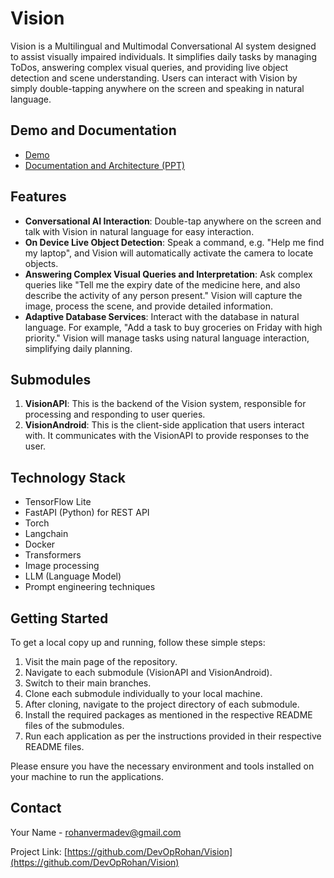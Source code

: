 # Vision

Vision is a Multilingual and Multimodal Conversational AI system designed to assist visually impaired individuals. It simplifies daily tasks by managing ToDos, answering complex visual queries, and providing live object detection and scene understanding. Users can interact with Vision by simply double-tapping anywhere on the screen and speaking in natural language.

## Demo and Documentation

- [Demo](https://youtu.be/Ls6mzaTeM64)
- [Documentation and Architecture (PPT)](https://1drv.ms/p/s!AoPml3-hFN8WgtJE8NdjsMAQxRNRlg?e=nLOsRy)
  
## Features

- **Conversational AI Interaction**: Double-tap anywhere on the screen and talk with Vision in natural language for easy interaction.
- **On Device Live Object Detection**: Speak a command, e.g. "Help me find my laptop", and Vision will automatically activate the camera to locate objects.
- **Answering Complex Visual Queries and Interpretation**: Ask complex queries like "Tell me the expiry date of the medicine here, and also describe the activity of any person present." Vision will capture the image, process the scene, and provide detailed information.
- **Adaptive Database Services**: Interact with the database in natural language. For example, "Add a task to buy groceries on Friday with high priority." Vision will manage tasks using natural language interaction, simplifying daily planning.

## Submodules

1. **VisionAPI**: This is the backend of the Vision system, responsible for processing and responding to user queries.
2. **VisionAndroid**: This is the client-side application that users interact with. It communicates with the VisionAPI to provide responses to the user.

## Technology Stack

- TensorFlow Lite
- FastAPI (Python) for REST API
- Torch
- Langchain
- Docker
- Transformers
- Image processing
- LLM (Language Model)
- Prompt engineering techniques


## Getting Started

To get a local copy up and running, follow these simple steps:

1. Visit the main page of the repository.
2. Navigate to each submodule (VisionAPI and VisionAndroid).
3. Switch to their main branches.
4. Clone each submodule individually to your local machine.
5. After cloning, navigate to the project directory of each submodule.
6. Install the required packages as mentioned in the respective README files of the submodules.
7. Run each application as per the instructions provided in their respective README files.

Please ensure you have the necessary environment and tools installed on your machine to run the applications.

## Contact

Your Name - [rohanvermadev@gmail.com](mailto:rohanvermadev@gmail.com)

Project Link: [https://github.com/DevOpRohan/Vision](https://github.com/DevOpRohan/Vision)
